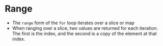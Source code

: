 # Range

- The `range` form of the `for` loop iterates over a slice or map
- When ranging over a slice, two values are returned for each iteration.
The first is the index, and the second is a copy of the element at that index.
